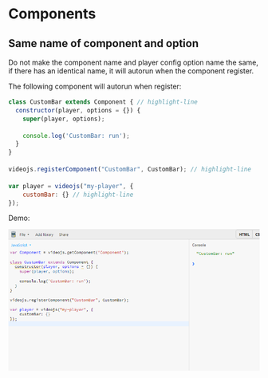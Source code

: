 # Components

## Same name of component and option

Do not make the component name and player config option name the same, if there has an identical name, it will autorun when the component register.

The following component will autorun when register:

```js
class CustomBar extends Component { // highlight-line
  constructor(player, options = {}) {
    super(player, options);

    console.log('CustomBar: run');
  }
}

videojs.registerComponent("CustomBar", CustomBar); // highlight-line

var player = videojs("my-player", {
    customBar: {} // highlight-line
});
```

Demo:

![Component autorun](../assets/screenshot/component-autorun.png)
